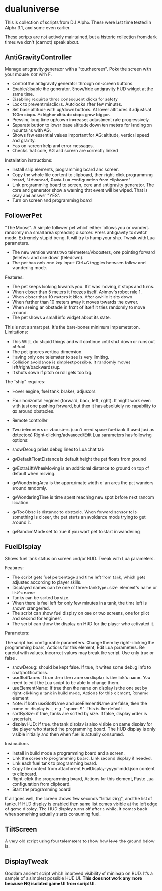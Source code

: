 # dualuniverse

This is collection of scripts from DU Alpha. These were last time tested in Alpha 3.1, and some even earlier.

These scripts are not actively maintained, but a historic collection from dark times we don't (cannot) speak about.

## AntiGravityController

Manage antigravity generator with a "touchscreen". Poke the screen with your mouse, *not* with F.

- Control the antigravity generator through on-screen buttons.
- Enable/disable the generator. Show/hide antigravity HUD widget at the same time.
- Disabling requires three consequent clicks for safety.
- Lock to prevent misclicks. Autolocks after few minutes.
- Set base altitude with up/down buttons. At lower altitudes it adjusts at 100m steps. At higher altitude steps grow bigger.
- Pressing long time up/down increases adjustment rate progressively.
- Separate button to lower base altitude down ten meters for landing on mountains with AG.
- Shows few essential values important for AG: altitude, vertical speed and gravity.
- Has on-screen help and error messages.
- Checks that core, AG and screen are correctly linked

Installation instructions:

- Install ship elements, programming board and screen.
- Copy the whole file content to clipboard, then right-click programming board, "Advanced, Paste Lua configuration from clipboard".
- Link programming board to screen, core and antigravity generator. The core and generator show a warning that event will be wiped. That is okay and answer "YES".
- Turn on screen and programming board

## FollowerPet

"The Moose". A simple follower pet which either follows you or wanders randomly in a small area spreading disorder. Press antigravity to switch mode. Extremely stupid being. It will try to hump your ship. Tweak with Lua parameters.


- The new version wants two telemeters/vboosters, one pointing forward (telefws) and one down (teledown).
- The pet has only one key input: Ctrl+G toggles between follow and wandering mode.

Features:

- The pet keeps looking towards you. If it was moving, it stops and turns.
- When closer than 5 meters it freezes itself. Asimov's robot rule 1.
- When closer than 10 meters it idles. After awhile it sits down.
- When further than 10 meters away it moves towards the owner.
- When seeing an obstacle in front of itself it tries randomly to move around.
- The pet shows a small info widget about its state.

This is not a smart pet. It's the bare-bones minimum implemetation. Limitations:

- This WILL do stupid things and will continue until shut down or runs out of fuel
- The pet ignores vertical dimension.
- Having only one telemeter to see is very limiting.
- Collision avoidance is simplest possible. It randomly moves left/right/backwards/up.
- It shuts down if pitch or roll gets too big.

The "ship" requires:

- Hover engine, fuel tank, brakes, adjustors
- Four horizontal engines (forward, back, left, right). It might work even with just one pushing forward, but then it has absolutely no capability to go around obstacles.
- Remote controller
- Two telemeters or vboosters (don't need space fuel tank if used just as detectors)
Right-clicking/advanced/Edit Lua parameters has following options:

- showDebug prints debug lines to Lua chat tab
- gvDefaultFloatDistance is default height the pet floats from ground
- gvExtraLiftWhenMoving is an additional distance to ground on top of default when moving.
- gvWonderingArea is the approximate width of an area the pet wanders around randomly.
- gvWonderingTime is time spent reaching new spot before next random location.
- gvTooClose is distance to obstacle. When forward sensor tells something is closer, the pet starts an avoidance mode trying to get around it.
- gvRandomMode set to true if you want pet to start in wandering

## FuelDisplay

Shows fuel tank status on screen and/or HUD. Tweak with Lua parameters.

Features:

- The script gets fuel percentage and time left from tank, which gets adjusted according to player skills.
- Displayed names can be one of three: tanktype+size, element's name or link's name.
- Tanks can be sorted by size.
- When there is fuel left for only few minutes in a tank, the time left is shown orange/red.
- The script can show fuel display on one or two screens, one for pilot and second for engineer.
- The script can show the display on HUD for the player who activated it.

Parameters:

The script has configurable parameters. Change them by right-clicking the programming board, Actions for this element, Edit Lua parameters. Be careful with values. Incorrect values may break the script. Use only true or false .

- showDebug: should be kept false. If true, it writes some debug info to chat/notifications.
- useSlotName: If true then the name on display is the link's name. You need to edit the Lua script to be able to change them.
- useElementName: If true then the name on display is the one set by right-clicking a tank in build mode, Actions for this element, Rename element.
- Note: if both useSlotName and useElementName are false, then the name on display is <tank type>-<tank size>, e.g. "space-S". This is the default.
- sortBySize: if true, tanks are sorted by size. If false, display order is uncertain.
- displayHUD: if true, the tank display is also visible on game display for the player who started the programming board. The HUD display is only visible initially and then when fuel is actually consumed.

Instructions:

- Install in build mode a programming board and a screen.
- Link the screen to programming board. Link second display if needed.
- Link each fuel tank to programming board.
- Copy file content from attachment FuelDisplay-yyyymmdd.json content to clipboard.
- Right-click the programming board, Actions for this element, Paste Lua configuration from clipboard.
- Start the programming board!

If all goes well, the screen shows few seconds "Initializing", and the list of tanks. If HUD display is enabled then same list comes visible at the left edge of game display. The HUD display turns off after a while. It comes back when something actually starts consuming fuel.

## TiltScreen

A very old script using four telemeters to show how level the ground below is.

## DisplayTweak

Goddam ancient script which improved visibility of minimap on HUD. It's a sample of a simplest possible HUD UI. **This does not work any more because NQ isolated game UI from script UI**.
